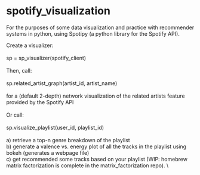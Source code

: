 # spotify_visualization
For the purposes of some data visualization and practice with recommender systems in python, using Spotipy (a python library for the Spotify API). 

Create a visualizer: \
\
sp = sp_visualizer(spotify_client) \
\
Then, call: \
\
  sp.related_artist_graph(artist_id, artist_name) \
  \
  for a (default 2-depth) network visualization of the related artists feature provided by the Spotify API \
 \
Or call: \
\
  sp.visualize_playlist(user_id, playlist_id)  \
  \
  a) retrieve a top-n genre breakdown of the playlist \
  b) generate a valence vs. energy plot of all the tracks in the playlist using bokeh (generates a webpage file) \
  c) get recommended some tracks based on your playlist (WIP: homebrew matrix factorization is complete in the matrix_factorization repo). \
